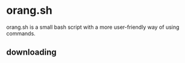 # orang.sh
orang.sh is a small bash script with a more user-friendly way of using commands.

## downloading
